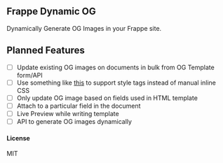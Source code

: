 ## Frappe Dynamic OG

Dynamically Generate OG Images in your Frappe site.

## Planned Features

- [ ] Update existing OG images on documents in bulk from OG Template form/API
- [ ] Use something like [this](https://github.com/jonkemp/inline-css) to support style tags instead of manual inline CSS
- [ ] Only update OG image based on fields used in HTML template
- [ ] Attach to a particular field in the document
- [ ] Live Preview while writing template
- [ ] API to generate OG images dynamically

#### License

MIT
